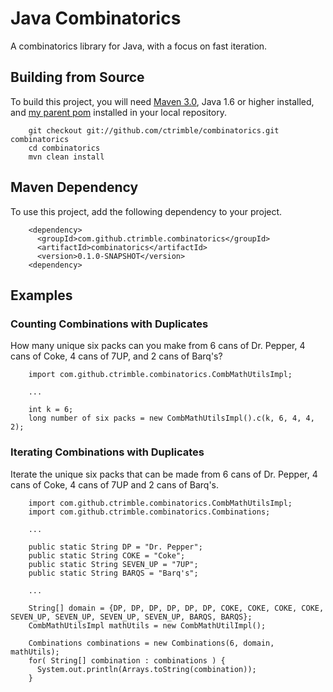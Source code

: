 # Java Combinatorics

  A combinatorics library for Java, with a focus on fast iteration.

## Building from Source

  To build this project, you will need [Maven 3.0](http://maven.apache.org/), Java 1.6 or higher installed, and [my parent pom](https://github.com/ctrimble/parent-pom) installed in your local repository.

        git checkout git://github.com/ctrimble/combinatorics.git combinatorics
        cd combinatorics
        mvn clean install

## Maven Dependency

  To use this project, add the following dependency to your project.

        <dependency>
          <groupId>com.github.ctrimble.combinatorics</groupId>
          <artifactId>combinatorics</artifactId>
          <version>0.1.0-SNAPSHOT</version>
        <dependency>

## Examples

### Counting Combinations with Duplicates

  How many unique six packs can you make from 6 cans of Dr. Pepper, 4 cans of Coke, 4 cans of 7UP, and 2 cans of Barq's?

        import com.github.ctrimble.combinatorics.CombMathUtilsImpl;
        
        ...
        
        int k = 6;
        long number of six packs = new CombMathUtilsImpl().c(k, 6, 4, 4, 2);

### Iterating Combinations with Duplicates

  Iterate the unique six packs that can be made from 6 cans of Dr. Pepper, 4 cans of Coke, 4 cans of 7UP and 2 cans of Barq's.

        import com.github.ctrimble.combinatorics.CombMathUtilsImpl;
        import com.github.ctrimble.combinatorics.Combinations;
        
        ...

        public static String DP = "Dr. Pepper";
        public static String COKE = "Coke";
        public static String SEVEN_UP = "7UP";
        public static String BARQS = "Barq's";
        
        ...
        
        String[] domain = {DP, DP, DP, DP, DP, DP, COKE, COKE, COKE, COKE, SEVEN_UP, SEVEN_UP, SEVEN_UP, SEVEN_UP, BARQS, BARQS};
        CombMathUtilsImpl mathUtils = new CombMathUtilImpl();
        
        Combinations combinations = new Combinations(6, domain, mathUtils);
        for( String[] combination : combinations ) {
          System.out.println(Arrays.toString(combination));
        }

